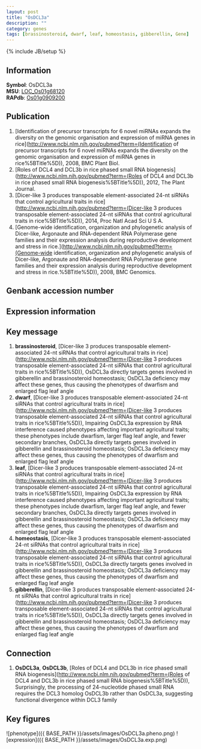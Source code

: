 ```yaml
---
layout: post
title: "OsDCL3a"
description: ""
category: genes
tags: [brassinosteroid, dwarf, leaf, homeostasis, gibberellin, Gene]
---
```

{% include JB/setup %}

## Information
__Symbol__: OsDCL3a  
__MSU__: [LOC_Os01g68120](http://rice.plantbiology.msu.edu/cgi-bin/ORF_infopage.cgi?orf=LOC_Os01g68120)  
__RAPdb__: [Os01g0909200](http://rapdb.dna.affrc.go.jp/viewer/gbrowse_details/irgsp1?name=Os01g0909200)  

## Publication
1. [Identification of precursor transcripts for 6 novel miRNAs expands the diversity on the genomic organisation and expression of miRNA genes in rice](http://www.ncbi.nlm.nih.gov/pubmed?term=(Identification of precursor transcripts for 6 novel miRNAs expands the diversity on the genomic organisation and expression of miRNA genes in rice%5BTitle%5D)), 2008, BMC Plant Biol.
2. [Roles of DCL4 and DCL3b in rice phased small RNA biogenesis](http://www.ncbi.nlm.nih.gov/pubmed?term=(Roles of DCL4 and DCL3b in rice phased small RNA biogenesis%5BTitle%5D)), 2012, The Plant Journal.
3. [Dicer-like 3 produces transposable element-associated 24-nt siRNAs that control agricultural traits in rice](http://www.ncbi.nlm.nih.gov/pubmed?term=(Dicer-like 3 produces transposable element-associated 24-nt siRNAs that control agricultural traits in rice%5BTitle%5D)), 2014, Proc Natl Acad Sci U S A.
4. [Genome-wide identification, organization and phylogenetic analysis of Dicer-like, Argonaute and RNA-dependent RNA Polymerase gene families and their expression analysis during reproductive development and stress in rice.](http://www.ncbi.nlm.nih.gov/pubmed?term=(Genome-wide identification, organization and phylogenetic analysis of Dicer-like, Argonaute and RNA-dependent RNA Polymerase gene families and their expression analysis during reproductive development and stress in rice.%5BTitle%5D)), 2008, BMC Genomics.

## Genbank accession number

## Expression information

## Key message
1. __brassinosteroid__, [Dicer-like 3 produces transposable element-associated 24-nt siRNAs that control agricultural traits in rice](http://www.ncbi.nlm.nih.gov/pubmed?term=(Dicer-like 3 produces transposable element-associated 24-nt siRNAs that control agricultural traits in rice%5BTitle%5D)),  OsDCL3a directly targets genes involved in gibberellin and brassinosteroid homeostasis; OsDCL3a deficiency may affect these genes, thus causing the phenotypes of dwarfism and enlarged flag leaf angle
2. __dwarf__, [Dicer-like 3 produces transposable element-associated 24-nt siRNAs that control agricultural traits in rice](http://www.ncbi.nlm.nih.gov/pubmed?term=(Dicer-like 3 produces transposable element-associated 24-nt siRNAs that control agricultural traits in rice%5BTitle%5D)),  Impairing OsDCL3a expression by RNA interference caused phenotypes affecting important agricultural traits; these phenotypes include dwarfism, larger flag leaf angle, and fewer secondary branches, OsDCL3a directly targets genes involved in gibberellin and brassinosteroid homeostasis; OsDCL3a deficiency may affect these genes, thus causing the phenotypes of dwarfism and enlarged flag leaf angle
3. __leaf__, [Dicer-like 3 produces transposable element-associated 24-nt siRNAs that control agricultural traits in rice](http://www.ncbi.nlm.nih.gov/pubmed?term=(Dicer-like 3 produces transposable element-associated 24-nt siRNAs that control agricultural traits in rice%5BTitle%5D)),  Impairing OsDCL3a expression by RNA interference caused phenotypes affecting important agricultural traits; these phenotypes include dwarfism, larger flag leaf angle, and fewer secondary branches, OsDCL3a directly targets genes involved in gibberellin and brassinosteroid homeostasis; OsDCL3a deficiency may affect these genes, thus causing the phenotypes of dwarfism and enlarged flag leaf angle
4. __homeostasis__, [Dicer-like 3 produces transposable element-associated 24-nt siRNAs that control agricultural traits in rice](http://www.ncbi.nlm.nih.gov/pubmed?term=(Dicer-like 3 produces transposable element-associated 24-nt siRNAs that control agricultural traits in rice%5BTitle%5D)),  OsDCL3a directly targets genes involved in gibberellin and brassinosteroid homeostasis; OsDCL3a deficiency may affect these genes, thus causing the phenotypes of dwarfism and enlarged flag leaf angle
5. __gibberellin__, [Dicer-like 3 produces transposable element-associated 24-nt siRNAs that control agricultural traits in rice](http://www.ncbi.nlm.nih.gov/pubmed?term=(Dicer-like 3 produces transposable element-associated 24-nt siRNAs that control agricultural traits in rice%5BTitle%5D)),  OsDCL3a directly targets genes involved in gibberellin and brassinosteroid homeostasis; OsDCL3a deficiency may affect these genes, thus causing the phenotypes of dwarfism and enlarged flag leaf angle

## Connection
1. __OsDCL3a__, __OsDCL3b__, [Roles of DCL4 and DCL3b in rice phased small RNA biogenesis](http://www.ncbi.nlm.nih.gov/pubmed?term=(Roles of DCL4 and DCL3b in rice phased small RNA biogenesis%5BTitle%5D)),  Surprisingly, the processing of 24-nucleotide phased small RNA requires the DCL3 homolog OsDCL3b rather than OsDCL3a, suggesting functional divergence within DCL3 family

## Key figures
![phenotype]({{ BASE_PATH }}/assets/images/OsDCL3a.pheno.png)
![expression]({{ BASE_PATH }}/assets/images/OsDCL3a.exp.png)


